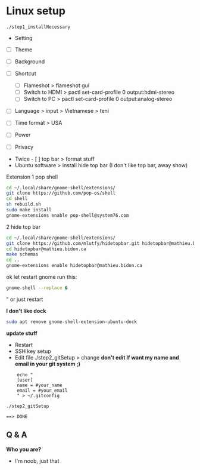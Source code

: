# Linux setup

```
./step1_installNecessary
```

- Setting
- [ ] Theme
- [ ] Background
- [ ] Shortcut

  - [ ] Flameshot > flameshot gui
  - [ ] Switch to HDMI > pactl set-card-profile 0 output:hdmi-stereo
  - [ ] Switch to PC > pactl set-card-profile 0 output:analog-stereo

- [ ] Language > input > Vietnamese > teni
- [ ] Time format > USA
- [ ] Power
- [ ] Privacy
- Twice - [ ] top bar > format stuff
- Ubuntu software > install hide top bar (I don't like top bar, away show)

Extension
1 pop shell

```sh
cd ~/.local/share/gnome-shell/extensions/
git clone https://github.com/pop-os/shell
cd shell
sh rebuild.sh
sudo make install
gnome-extensions enable pop-shell@system76.com
```

2 hide top bar

```sh
cd ~/.local/share/gnome-shell/extensions/
git clone https://github.com/mlutfy/hidetopbar.git hidetopbar@mathieu.bidon.ca
cd hidetopbar@mathieu.bidon.ca
make schemas
cd ..
gnome-extensions enable hidetopbar@mathieu.bidon.ca
```

ok let restart gnome run this:

```sh
gnome-shell --replace &
```

" or just restart

**I don't like dock**

```sh
sudo apt remove gnome-shell-extension-ubuntu-dock
```

**update stuff**

- Restart
- SSH key setup
- Edit file ./step2_gitSetup > change
  **don't edit If want my name and email in your git system ;)**

```
    echo "
    [user]
    name = #your_name
    email = #your_email
    " > ~/.gitconfig
```

```
./step2_gitSetup
```

```
==> DONE
```

## Q & A

**Who you are?**

- I'm noob, just that
